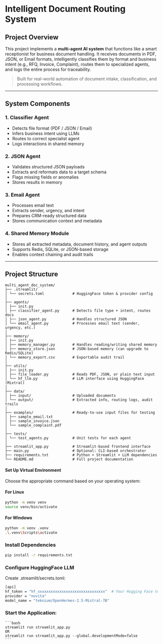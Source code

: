 # Intelligent Document Routing System

## Project Overview

This project implements a **multi-agent AI system** that functions like a smart receptionist for business document handling. It receives documents in PDF, JSON, or Email formats, intelligently classifies them by format and business intent (e.g., RFQ, Invoice, Complaint), routes them to specialized agents, and logs the entire process for traceability.

> Built for real-world automation of document intake, classification, and processing workflows.

---

## System Components

### 1. **Classifier Agent**
- Detects file format (PDF / JSON / Email)
- Infers business intent using LLMs
- Routes to correct specialist agent
- Logs interactions in shared memory

### 2. **JSON Agent**
- Validates structured JSON payloads
- Extracts and reformats data to a target schema
- Flags missing fields or anomalies
- Stores results in memory

### 3. **Email Agent**
- Processes email text
- Extracts sender, urgency, and intent
- Prepares CRM-ready structured data
- Stores communication context and metadata

### 4. **Shared Memory Module**
- Stores all extracted metadata, document history, and agent outputs
- Supports Redis, SQLite, or JSON-based storage
- Enables context chaining and audit trails

---

## Project Structure

```
multi_agent_doc_system/
├── .streamlit/
│ └── secrets.toml             # HuggingFace token & provider config
│
├── agents/
│ ├── init.py
│ ├── classifier_agent.py      # Detects file type + intent, routes docs
│ ├── json_agent.py            # Handles structured JSON
│ └── email_agent.py           # Processes email text (sender, urgency, etc.)
│
├── memory/
│ ├── init.py
│ ├── memory_manager.py        # Handles reading/writing shared memory
│ ├── memory_store.json        # JSON-based memory (can upgrade to Redis/SQLite)
│ └── memory_export.csv        # Exportable audit trail
│
├── utils/
│ ├── init.py
│ ├── file_loader.py           # Reads PDF, JSON, or plain text input
│ └── hf_llm.py                # LLM interface using HuggingFace (Mixtral)
│
├── data/
│ ├── input/                   # Uploaded documents
│ └── output/                  # Extracted info, routing logs, audit trails
│
├── examples/                  # Ready-to-use input files for testing
│ ├── sample_email.txt
│ ├── sample_invoice.json
│ └── sample_complaint.pdf
│
├── tests/
│ └── test_agents.py           # Unit tests for each agent
│
├── streamlit_app.py           # Streamlit-based frontend interface
├── main.py                    # Optional: CLI-based orchestrator
├── requirements.txt           # Python + Streamlit + LLM dependencies
└── README.md                  # Full project documentation
```

#### Set Up Virtual Environment
Choose the appropriate command based on your operating system:

#### For Linux
```bash
python -m venv venv
source venv/bin/activate
```

#### For Windows
```bash
python -m venv .venv
.\.venv\Scripts\activate
```

### Install Dependencies
```bash
pip install -r requirements.txt
```
### Configure HuggingFace LLM
Create .streamlit/secrets.toml:
```bash
[api]
hf_token = "hf_xxxxxxxxxxxxxxxxxxxxxxxxxxxxxxx"  # Your Hugging Face token
provider = "novita"
model_name = "teknium/OpenHermes-2.5-Mistral-7B" 
```

### Start the Application:
    ```bash
    streamlit run streamlit_app.py
    OR
    streamlit run streamlit_app.py --global.developmentMode=false
    ```